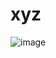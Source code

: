 # xyz

![image](https://user-images.githubusercontent.com/83568434/136006827-b0bc2d9a-2928-4766-a882-8c69e606a679.png)
